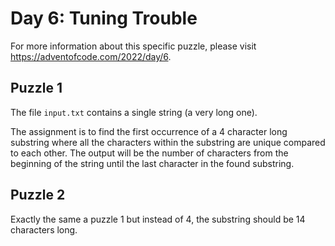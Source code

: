 # Day 6: Tuning Trouble

For more information about this specific puzzle, please visit https://adventofcode.com/2022/day/6. 

## Puzzle 1

The file `input.txt` contains a single string (a very long one).

The assignment is to find the first occurrence of a 4 character long substring where all the characters within the substring are unique compared to each other. The output will be the number of characters from the beginning of the string until the last character in the found substring.

## Puzzle 2

Exactly the same a puzzle 1 but instead of 4, the substring should be 14 characters long.